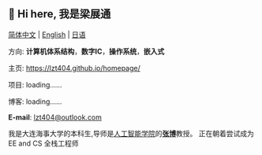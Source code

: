 ## **👋 Hi here, 我是梁展通**
[简体中文](https://github.com/lzt404) | [English](https://github.com/lzt404) | [日语](https://github.com/lzt404)

方向: **计算机体系结构**，**数字IC**，**操作系统**，**嵌入式**

主页: https://lzt404.github.io/homepage/

项目: loading......

博客: loading......

**E-mail**: lzt404@outlook.com

我是大连海事大学的本科生,导师是[人工智能学院](https://ai.dlmu.edu.cn/)的[**张博**](https://www.bzhang.work/)教授。
正在朝着尝试成为EE and CS 全栈工程师

<!--
**lzt404/lzt404** is a ✨ _special_ ✨ repository because its `README.md` (this file) appears on your GitHub profile.

Here are some ideas to get you started:

- 🔭 I’m currently working on ...
- 🌱 I’m currently learning ...
- 👯 I’m looking to collaborate on ...
- 🤔 I’m looking for help with ...
- 💬 Ask me about ...
- 📫 How to reach me: ...
- 😄 Pronouns: ...
- ⚡ Fun fact: ...
-->
